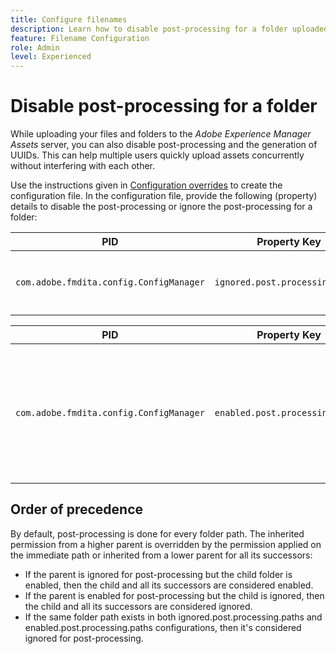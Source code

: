 ```yaml
---
title: Configure filenames
description: Learn how to disable post-processing for a folder uploaded to Adobe Experience Manager Assets
feature: Filename Configuration
role: Admin
level: Experienced
---
```


# Disable post-processing for a folder 

While uploading your files and folders to the *Adobe Experience Manager Assets* server, you can also disable post-processing and the generation of UUIDs. This can help multiple users quickly upload assets concurrently without interfering with each other. 


Use the instructions given in [Configuration overrides](download-install-additional-config-override.md#) to create the configuration file. In the configuration file, provide the following (property) details to disable the post-processing or ignore the post-processing for a folder:

|PID|Property Key|Property Value|
|---|------------|--------------|
|`com.adobe.fmdita.config.ConfigManager`|	`ignored.post.processing.paths`| String value to set any standard NODE_OPTIONS (multivalued property, strings with path which omit `/` at the end) <br> **Default Value**: `/content/dam/projects/translation_output`|


|PID|Property Key|Property Value|
|---|------------|--------------|
| `com.adobe.fmdita.config.ConfigManager`|	`enabled.post.processing.paths`|	String value to set any standard NODE_OPTIONS (multivalued property, strings with path which omit `/` at the end) <br> **Default Value**: `/content/dam` |


## Order of precedence 

By default, post-processing is done for every folder path. The inherited permission from a higher parent is overridden by the permission applied on the immediate path or inherited from a lower parent for all its successors:

* If the parent is ignored for post-processing but the child folder is enabled, then the child and all its successors are considered enabled.
* If the parent is enabled for post-processing but the child is ignored, then the child and all its successors are considered ignored.
* If the same folder path exists in both ignored.post.processing.paths and enabled.post.processing.paths configurations, then it's considered ignored for post-processing.
